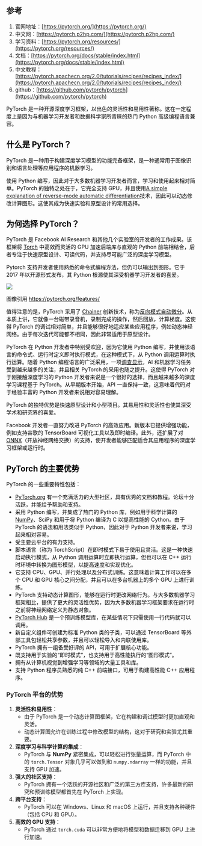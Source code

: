 ## 参考
1. 官网地址：[https://pytorch.org/](https://pytorch.org/)
2. 中文网：[https://pytorch.p2hp.com/](https://pytorch.p2hp.com/)
3. 学习资料：[https://pytorch.org/resources/](https://pytorch.org/resources/)
4. 文档：[https://pytorch.org/docs/stable/index.html](https://pytorch.org/docs/stable/index.html)
5. 中文教程：[https://pytorch.apachecn.org/2.0/tutorials/recipes/recipes_index/](https://pytorch.apachecn.org/2.0/tutorials/recipes/recipes_index/)
6. github：[https://github.com/pytorch/pytorch](https://github.com/pytorch/pytorch)

<font style="color:rgb(0, 0, 0);">PyTorch 是一种开源深度学习框架，以出色的灵活性和易用性著称。这在一定程度上是因为与机器学习开发者和数据科学家所青睐的热门 Python 高级编程语言兼容。</font>

## <font style="color:rgb(0, 0, 0);"> 什么是 PyTorch？</font>
<font style="color:rgb(0, 0, 0);">PyTorch 是一种用于构建深度学习模型的功能完备框架，是一种通常用于图像识别和语言处理等应用程序的机器学习。</font>

<font style="color:rgb(0, 0, 0);">使用 Python 编写，因此对于大多数机器学习开发者而言，学习和使用起来相对简单。PyTorch 的独特之处在于，它完全支持 GPU，并且使用</font>[A simple explanation of reverse-mode automatic differentiation](https://justindomke.wordpress.com/2009/03/24/a-simple-explanation-of-reverse-mode-automatic-differentiation/)<font style="color:rgb(0, 0, 0);">技术，因此可以动态修改计算图形。这使其成为快速实验和原型设计的常用选择。</font>

## <font style="color:rgb(0, 0, 0);">为何选择 PyTorch？</font>
<font style="color:rgb(0, 0, 0);">PyTorch 是 Facebook AI Research 和其他几个实验室的开发者的工作成果。该框架将</font><font style="color:rgb(0, 0, 0);"> </font>[<font style="color:rgb(0, 0, 0);">Torch</font>](http://torch.ch/)<font style="color:rgb(0, 0, 0);"> </font><font style="color:rgb(0, 0, 0);">中高效而灵活的 GPU 加速后端库与直观的 Python 前端相结合，后者专注于快速原型设计、可读代码，并支持尽可能广泛的深度学习模型。</font>

<font style="color:rgb(0, 0, 0);">Pytorch 支持开发者使用熟悉的命令式编程方法，但仍可以输出到图形。它于 2017 年以开源形式发布，其 Python 根源使其深受机器学习开发者的喜爱。</font>

![](https://cdn.nlark.com/yuque/0/2025/png/2639475/1736936517924-4c7d61ad-d0a3-4fce-aaf6-70d143fea056.png)

<font style="color:rgb(0, 0, 0);">图像引用</font><font style="color:rgb(0, 0, 0);"> </font>[<font style="color:rgb(0, 0, 0);">https://pytorch.org/features/</font>](https://pytorch.org/features/)

<font style="color:rgb(0, 0, 0);">值得注意的是，PyTorch 采用了</font><font style="color:rgb(0, 0, 0);"> </font>[<font style="color:rgb(0, 0, 0);">Chainer</font>](https://chainer.org/)<font style="color:rgb(0, 0, 0);"> </font><font style="color:rgb(0, 0, 0);">创新技术，称为</font>[<font style="color:rgb(0, 0, 0);">反向模式自动微分</font>](https://justindomke.wordpress.com/2009/03/24/a-simple-explanation-of-reverse-mode-automatic-differentiation/)<font style="color:rgb(0, 0, 0);">。从本质上讲，它就像一台磁带录音机，录制完成的操作，然后回放，计算梯度。这使得 PyTorch 的调试相对简单，并且能够很好地适应某些应用程序，例如动态神经网络。由于每次迭代可能都不相同，因此非常适用于原型设计。</font>

<font style="color:rgb(0, 0, 0);">PyTorch 在 Python 开发者中特别受欢迎，因为它使用 Python 编写，并使用该语言的命令式、运行时定义即时执行模式，在这种模式下，从 Python 调用运算时执行运算。随着 Python 编程语言的广泛采用，一项</font>[<font style="color:rgb(0, 0, 0);">调查显示</font>](https://www.datanami.com/2021/01/26/python-popularity-persists-ai-drives-pytorch/)<font style="color:rgb(0, 0, 0);">，AI 和机器学习任务受到越来越多的关注，并且相关 PyTorch 的采用也随之提升。这使得 PyTorch 对于刚接触深度学习的 Python 开发者来说是一个很好的选择，而且越来越多的深度学习课程基于 PyTorch。从早期版本开始，API 一直保持一致，这意味着代码对于经验丰富的 Python 开发者来说相对容易理解。</font>

<font style="color:rgb(0, 0, 0);">PyTorch 的独特优势是快速原型设计和小型项目。其易用性和灵活性也使其深受学术和研究界的喜爱。</font>

<font style="color:rgb(0, 0, 0);">Facebook 开发者一直努力改进 PyTorch 的高效应用。新版本已提供增强功能，例如支持谷歌的 TensorBoard 可视化工具以及即时编译。此外，还扩展了对</font><font style="color:rgb(0, 0, 0);"> </font>[<font style="color:rgb(0, 0, 0);">ONNX</font>](https://onnx.ai/)<font style="color:rgb(0, 0, 0);">（开放神经网络交换）的支持，使开发者能够匹配适合其应用程序的深度学习框架或运行时。</font>

## <font style="color:rgb(0, 0, 0);">PyTorch 的主要优势</font>
<font style="color:rgb(0, 0, 0);">PyTorch 的一些重要特性包括：</font>

+ [<font style="color:rgb(0, 0, 0);">PyTorch.org</font>](https://pytorch.org/)<font style="color:rgb(0, 0, 0);"> 有一个充满活力的大型社区，具有优秀的文档和教程。论坛十分活跃，并能给予帮助和支持。</font>
+ <font style="color:rgb(0, 0, 0);">采用 Python 编写，并集成了热门的 Python 库，例如用于科学计算的</font><font style="color:rgb(0, 0, 0);"> </font>[<font style="color:rgb(0, 0, 0);">NumPy</font>](https://numpy.org/)<font style="color:rgb(0, 0, 0);">、SciPy 和用于将 Python 编译为 C 以提高性能的 Cython。由于 PyTorch 的语法和用法类似于 Python，因此对于 Python 开发者来说，学习起来相对容易。</font>
+ <font style="color:rgb(0, 0, 0);">受主要云平台的有力支持。</font>
+ <font style="color:rgb(0, 0, 0);">脚本语言（称为 TorchScript）在即时模式下易于使用且灵活。这是一种快速启动执行模式，从 Python 调用运算时立即执行运算，但也可以在 C++ 运行时环境中转换为图形模型，以提高速度和实现优化。</font>
+ <font style="color:rgb(0, 0, 0);">它支持 CPU、GPU、并行处理以及分布式训练。这意味着计算工作可以在多个 CPU 和 GPU 核心之间分配，并且可以在多台机器上的多个 GPU 上进行训练。</font>
+ <font style="color:rgb(0, 0, 0);">PyTorch 支持动态计算图形，能够在运行时更改网络行为。与大多数机器学习框架相比，提供了更大的灵活性优势，因为大多数机器学习框架要求在运行时之前将神经网络定义为静态对象。</font>
+ [<font style="color:rgb(0, 0, 0);">PyTorch Hub</font>](https://pytorch.org/hub/)<font style="color:rgb(0, 0, 0);"> </font><font style="color:rgb(0, 0, 0);">是一个预训练模型库，在某些情况下只需使用一行代码就可以调用。</font>
+ <font style="color:rgb(0, 0, 0);">新自定义组件可创建为标准 Python 类的子类，可以通过 TensorBoard 等外部工具包轻松共享参数，并且可以轻松导入和内联使用库。</font>
+ <font style="color:rgb(0, 0, 0);">PyTorch 拥有一组备受好评的 API，可用于扩展核心功能。</font>
+ <font style="color:rgb(0, 0, 0);">既支持用于实验的“即时模式”，也支持用于高性能执行的“图形模式”。</font>
+ <font style="color:rgb(0, 0, 0);">拥有从计算机视觉到增强学习等领域的大量工具和库。</font>
+ <font style="color:rgb(0, 0, 0);">支持 Python 程序员熟悉的纯 C++ 前端接口，可用于构建高性能 C++ 应用程序。</font>

### PyTorch 平台的优势
1. **灵活性和易用性**：
    - 由于 PyTorch 是一个动态计算图框架，它在构建和调试模型时更加直观和灵活。
    - 动态计算图允许在训练过程中修改模型的结构，这对于研究和实验尤其重要。
2. **深度学习与科学计算的集成**：
    - PyTorch 与 **NumPy** 紧密集成，可以轻松进行张量运算，而 PyTorch 中的 `torch.Tensor` 对象几乎可以做到和 `numpy.ndarray` 一样的功能，并且支持 GPU 加速。
3. **强大的社区支持**：
    - PyTorch 拥有一个活跃的开源社区和广泛的第三方库支持，许多最新的研究和预训练模型都首先在 PyTorch 上实现。
4. **跨平台支持**：
    - PyTorch 可以在 Windows、Linux 和 macOS 上运行，并且支持各种硬件（包括 CPU 和 GPU）。
5. **高效的 GPU 支持**：
    - PyTorch 通过 `torch.cuda` 可以非常方便地将模型和数据迁移到 GPU 上进行加速。

